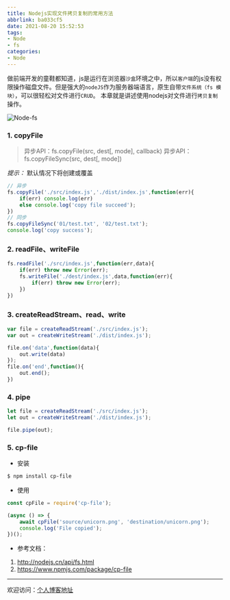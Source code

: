 ```yaml
---
title: Nodejs实现文件拷贝复制的常用方法
abbrlink: ba033cf5
date: 2021-08-20 15:52:53
tags:
- Node
- fs
categories:
- Node
---
```


做前端开发的童鞋都知道，js是运行在浏览器`沙盒`环境之中，所以`客户端`的js没有权限操作磁盘文件。但是强大的`nodeJS`作为服务器端语言，原生自带`文件系统（fs 模块）`，可以很轻松对文件进行`CRUD`。 本章就是讲述使用nodejs对文件进行`拷贝复制`操作。

![Node-fs](https://tiven.cn/static/img/img-node-fs-BUojvCYl9tf7j6EQoAJK5.jpg)

<!-- more -->

### 1. copyFile

> 异步API：fs.copyFile(src, dest[, mode], callback)
> 异步API：fs.copyFileSync(src, dest[, mode])

*提示：* 默认情况下将创建或覆盖

```js
// 异步
fs.copyFile('./src/index.js','./dist/index.js',function(err){
	if(err) console.log(err)
	else console.log('copy file succeed');
})
// 同步
fs.copyFileSync('01/test.txt', '02/test.txt');
console.log('copy success');
```

### 2. readFile、writeFile

```js
fs.readFile('./src/index.js',function(err,data){
	if(err) throw new Error(err);
	fs.writeFile('./dest/index.js',data,function(err){
		if(err) throw new Error(err);
	})
})
```

### 3. createReadStream、read、write

```js
var file = createReadStream('./src/index.js');
var out = createWriteStream('./dist/index.js');

file.on('data',function(data){
	out.write(data)
});
file.on('end',function(){
	out.end();
})
```

### 4. pipe

```js
let file = createReadStream('./src/index.js');
let out = createWriteStream('./dist/index.js');

file.pipe(out);
```

### 5. cp-file

* 安装

```bash
$ npm install cp-file
```

* 使用

```js
const cpFile = require('cp-file');

(async () => {
	await cpFile('source/unicorn.png', 'destination/unicorn.png');
	console.log('File copied');
})();
```

* 参考文档：
1. http://nodejs.cn/api/fs.html
2. https://www.npmjs.com/package/cp-file

--- 

欢迎访问：[个人博客地址](https://tiven.cn/p/ba033cf5/ "天問博客")
